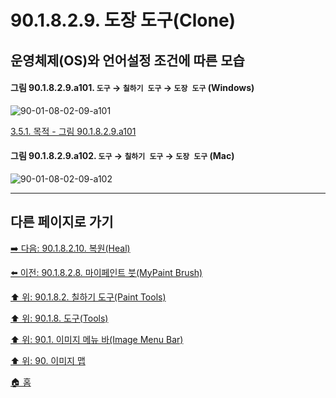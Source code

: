 # 90.1.8.2.9. 도장 도구(Clone)
## 운영체제(OS)와 언어설정 조건에 따른 모습

<a id="90-01-08-02-09-a101"></a>

#### 그림 90.1.8.2.9.a101. `도구` → `칠하기 도구` → `도장 도구` (Windows)
![90-01-08-02-09-a101](https://github.com/wonder13662/gimp/assets/15767104/6bda17cc-00d8-4df4-8a59-0e396d52226a)

[3.5.1. 목적 - 그림 90.1.8.2.9.a101](./03-05-01-intention.md#90-01-08-02-09-a101)

<a id="90-01-08-02-09-a102"></a>

#### 그림 90.1.8.2.9.a102. `도구` → `칠하기 도구` → `도장 도구` (Mac)
![90-01-08-02-09-a102](https://github.com/wonder13662/gimp/assets/15767104/d0a3394b-f18a-4fef-9e69-397a9eb8d207)

***

## 다른 페이지로 가기

[➡️ 다음: 90.1.8.2.10. 복원(Heal)](./90-01-08-02-10-heal.md)

[⬅️ 이전: 90.1.8.2.8. 마이페인트 붓(MyPaint Brush)](./90-01-08-02-08-mypaint_brush.md)

[⬆️ 위: 90.1.8.2. 칠하기 도구(Paint Tools)](./90-01-08-02-00-paint_tools.md)

[⬆️ 위: 90.1.8. 도구(Tools)](./90-01-08-00-tools.md)

[⬆️ 위: 90.1. 이미지 메뉴 바(Image Menu Bar)](./90-01-00-image-menu-bar.md)

[⬆️ 위: 90. 이미지 맵](./90-00-image-map.md)

[🏠 홈](./00-home.md)
